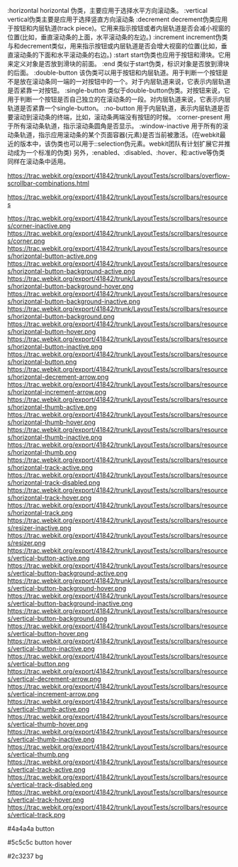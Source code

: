 




:horizontal     horizontal  伪类，主要应用于选择水平方向滚动条。
:vertical    vertical伪类主要是应用于选择竖直方向滚动条
:decrement    decrement伪类应用于按钮和内层轨道(track piece)。它用来指示按钮或者内层轨道是否会减小视窗的位置(比如，垂直滚动条的上面，水平滚动条的左边。)
:increment     increment伪类与和decrement类似，用来指示按钮或内层轨道是否会增大视窗的位置(比如，垂直滚动条的下面和水平滚动条的右边。)
:start    start伪类也应用于按钮和滑块。它用来定义对象是否放到滑块的前面。
:end     类似于start伪类，标识对象是否放到滑块的后面。
:double-button    该伪类可以用于按钮和内层轨道。用于判断一个按钮是不是放在滚动条同一端的一对按钮中的一个。对于内层轨道来说，它表示内层轨道是否紧靠一对按钮。
:single-button    类似于double-button伪类。对按钮来说，它用于判断一个按钮是否自己独立的在滚动条的一段。对内层轨道来说，它表示内层轨道是否紧靠一个single-button。
:no-button    用于内层轨道，表示内层轨道是否要滚动到滚动条的终端，比如，滚动条两端没有按钮的时候。
:corner-present    用于所有滚动条轨道，指示滚动条圆角是否显示。
:window-inactive    用于所有的滚动条轨道，指示应用滚动条的某个页面容器(元素)是否当前被激活。(在webkit最近的版本中，该伪类也可以用于::selection伪元素。webkit团队有计划扩展它并推动成为一个标准的伪类)
另外，:enabled、:disabled、:hover、和:active等伪类同样在滚动条中适用。


https://trac.webkit.org/export/41842/trunk/LayoutTests/scrollbars/overflow-scrollbar-combinations.html




https://trac.webkit.org/export/41842/trunk/LayoutTests/scrollbars/resources




https://trac.webkit.org/export/41842/trunk/LayoutTests/scrollbars/resources/corner-inactive.png
https://trac.webkit.org/export/41842/trunk/LayoutTests/scrollbars/resources/corner.png
https://trac.webkit.org/export/41842/trunk/LayoutTests/scrollbars/resources/horizontal-button-active.png
https://trac.webkit.org/export/41842/trunk/LayoutTests/scrollbars/resources/horizontal-button-background-active.png
https://trac.webkit.org/export/41842/trunk/LayoutTests/scrollbars/resources/horizontal-button-background-hover.png
https://trac.webkit.org/export/41842/trunk/LayoutTests/scrollbars/resources/horizontal-button-background-inactive.png
https://trac.webkit.org/export/41842/trunk/LayoutTests/scrollbars/resources/horizontal-button-background.png
https://trac.webkit.org/export/41842/trunk/LayoutTests/scrollbars/resources/horizontal-button-hover.png
https://trac.webkit.org/export/41842/trunk/LayoutTests/scrollbars/resources/horizontal-button-inactive.png
https://trac.webkit.org/export/41842/trunk/LayoutTests/scrollbars/resources/horizontal-button.png
https://trac.webkit.org/export/41842/trunk/LayoutTests/scrollbars/resources/horizontal-decrement-arrow.png
https://trac.webkit.org/export/41842/trunk/LayoutTests/scrollbars/resources/horizontal-increment-arrow.png
https://trac.webkit.org/export/41842/trunk/LayoutTests/scrollbars/resources/horizontal-thumb-active.png
https://trac.webkit.org/export/41842/trunk/LayoutTests/scrollbars/resources/horizontal-thumb-hover.png
https://trac.webkit.org/export/41842/trunk/LayoutTests/scrollbars/resources/horizontal-thumb-inactive.png
https://trac.webkit.org/export/41842/trunk/LayoutTests/scrollbars/resources/horizontal-thumb.png
https://trac.webkit.org/export/41842/trunk/LayoutTests/scrollbars/resources/horizontal-track-active.png
https://trac.webkit.org/export/41842/trunk/LayoutTests/scrollbars/resources/horizontal-track-disabled.png
https://trac.webkit.org/export/41842/trunk/LayoutTests/scrollbars/resources/horizontal-track-hover.png
https://trac.webkit.org/export/41842/trunk/LayoutTests/scrollbars/resources/horizontal-track.png
https://trac.webkit.org/export/41842/trunk/LayoutTests/scrollbars/resources/resizer-inactive.png
https://trac.webkit.org/export/41842/trunk/LayoutTests/scrollbars/resources/resizer.png
https://trac.webkit.org/export/41842/trunk/LayoutTests/scrollbars/resources/vertical-button-active.png
https://trac.webkit.org/export/41842/trunk/LayoutTests/scrollbars/resources/vertical-button-background-active.png
https://trac.webkit.org/export/41842/trunk/LayoutTests/scrollbars/resources/vertical-button-background-hover.png
https://trac.webkit.org/export/41842/trunk/LayoutTests/scrollbars/resources/vertical-button-background-inactive.png
https://trac.webkit.org/export/41842/trunk/LayoutTests/scrollbars/resources/vertical-button-background.png
https://trac.webkit.org/export/41842/trunk/LayoutTests/scrollbars/resources/vertical-button-hover.png
https://trac.webkit.org/export/41842/trunk/LayoutTests/scrollbars/resources/vertical-button-inactive.png
https://trac.webkit.org/export/41842/trunk/LayoutTests/scrollbars/resources/vertical-button.png
https://trac.webkit.org/export/41842/trunk/LayoutTests/scrollbars/resources/vertical-decrement-arrow.png
https://trac.webkit.org/export/41842/trunk/LayoutTests/scrollbars/resources/vertical-increment-arrow.png
https://trac.webkit.org/export/41842/trunk/LayoutTests/scrollbars/resources/vertical-thumb-active.png
https://trac.webkit.org/export/41842/trunk/LayoutTests/scrollbars/resources/vertical-thumb-hover.png
https://trac.webkit.org/export/41842/trunk/LayoutTests/scrollbars/resources/vertical-thumb-inactive.png
https://trac.webkit.org/export/41842/trunk/LayoutTests/scrollbars/resources/vertical-thumb.png
https://trac.webkit.org/export/41842/trunk/LayoutTests/scrollbars/resources/vertical-track-active.png
https://trac.webkit.org/export/41842/trunk/LayoutTests/scrollbars/resources/vertical-track-disabled.png
https://trac.webkit.org/export/41842/trunk/LayoutTests/scrollbars/resources/vertical-track-hover.png
https://trac.webkit.org/export/41842/trunk/LayoutTests/scrollbars/resources/vertical-track.png



#4a4a4a button

#5c5c5c button hover

#2c3237 bg






